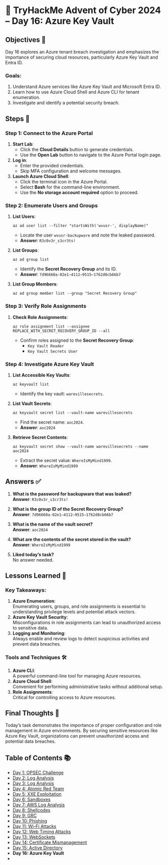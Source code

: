 # 🎄 TryHackMe Advent of Cyber 2024 – Day 16: Azure Key Vault

## Objectives 🎯

Day 16 explores an Azure tenant breach investigation and emphasizes the importance of securing cloud resources, particularly Azure Key Vault and Entra ID.

### Goals:
1. Understand Azure services like Azure Key Vault and Microsoft Entra ID.
2. Learn how to use Azure Cloud Shell and Azure CLI for tenant enumeration.
3. Investigate and identify a potential security breach.

## Steps 🚀

### Step 1: Connect to the Azure Portal
1. **Start Lab**:
   - Click the **Cloud Details** button to generate credentials.
   - Use the **Open Lab** button to navigate to the Azure Portal login page.
2. **Log in**:
   - Enter the provided credentials.
   - Skip MFA configuration and welcome messages.
3. **Launch Azure Cloud Shell**:
   - Click the terminal icon in the Azure Portal.
   - Select **Bash** for the command-line environment.
   - Use the **No storage account required** option to proceed.

### Step 2: Enumerate Users and Groups
1. **List Users**:
   ```
   az ad user list --filter "startsWith('wvusr-', displayName)"
   ```
   - Locate the user `wvusr-backupware` and note the leaked password.
   - **Answer**: `R3c0v3r_s3cr3ts!`

2. **List Groups**:
   ```
   az ad group list
   ```
   - Identify the **Secret Recovery Group** and its ID.
   - **Answer**: `7d96660a-02e1–4112–9515–1762d0cb66b7`

3. **List Group Members**:
   ```
   az ad group member list --group "Secret Recovery Group"
   ```

### Step 3: Verify Role Assignments
1. **Check Role Assignments**:
   ```
   az role assignment list --assignee REPLACE_WITH_SECRET_RECOVERY_GROUP_ID --all
   ```
   - Confirm roles assigned to the **Secret Recovery Group**:
     - `Key Vault Reader`
     - `Key Vault Secrets User`

### Step 4: Investigate Azure Key Vault
1. **List Accessible Key Vaults**:
   ```
   az keyvault list
   ```
   - Identify the key vault: `warevillesecrets`.

2. **List Vault Secrets**:
   ```
   az keyvault secret list --vault-name warevillesecrets
   ```
   - Find the secret name: `aoc2024`.
   - **Answer**: `aoc2024`

3. **Retrieve Secret Contents**:
   ```
   az keyvault secret show --vault-name warevillesecrets --name aoc2024
   ```
   - Extract the secret value: `WhereIsMyMind1999`.
   - **Answer**: `WhereIsMyMind1999`

## Answers ✅

1. **What is the password for backupware that was leaked?**  
   **Answer**: `R3c0v3r_s3cr3ts!`

2. **What is the group ID of the Secret Recovery Group?**  
   **Answer**: `7d96660a-02e1–4112–9515–1762d0cb66b7`

3. **What is the name of the vault secret?**  
   **Answer**: `aoc2024`

4. **What are the contents of the secret stored in the vault?**  
   **Answer**: `WhereIsMyMind1999`

5. **Liked today’s task?**  
   No answer needed.

## Lessons Learned 🌟

### Key Takeaways:
1. **Azure Enumeration**:  
   Enumerating users, groups, and role assignments is essential to understanding privilege levels and potential attack vectors.
2. **Azure Key Vault Security**:  
   Misconfigurations in role assignments can lead to unauthorized access to sensitive data.
3. **Logging and Monitoring**:  
   Always enable and review logs to detect suspicious activities and prevent data breaches.

### Tools and Techniques 🛠️
1. **Azure CLI**:  
   A powerful command-line tool for managing Azure resources.
2. **Azure Cloud Shell**:  
   Convenient for performing administrative tasks without additional setup.
3. **Role Assignments**:  
   Critical for controlling access to Azure resources.

## Final Thoughts 🎁

Today’s task demonstrates the importance of proper configuration and role management in Azure environments. By securing sensitive resources like Azure Key Vault, organizations can prevent unauthorized access and potential data breaches.

## Table of Contents 📚

- [Day 1: OPSEC Challenge](day1.md)  
- [Day 2: Log Analysis](day2.md)  
- [Day 3: Log Analysis](day3.md)  
- [Day 4: Atomic Red Team](day4.md)  
- [Day 5: XXE Exploitation](day5.md)  
- [Day 6: Sandboxes](day6.md)  
- [Day 7: AWS Log Analysis](day7.md)  
- [Day 8: Shellcodes](day8.md)  
- [Day 9: GRC](day9.md)  
- [Day 10: Phishing](day_10.md)  
- [Day 11: Wi-Fi Attacks](day_11.md)  
- [Day 12: Web Timing Attacks](day_12.md)  
- [Day 13: WebSockets](day_13.md)  
- [Day 14: Certificate Mismanagement](day_14.md)  
- [Day 15: Active Directory](day_15.md)  
- **Day 16: Azure Key Vault**
- 

